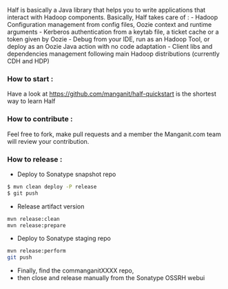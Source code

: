 Half is basically a Java library that helps you to write applications that interact with Hadoop components.
Basically, Half takes care of :
    - Hadoop Configuration management from config files, Oozie context and runtime arguments
    - Kerberos authentication from a keytab file, a ticket cache or a token given by Oozie
    - Debug from your IDE, run as an Hadoop Tool, or deploy as an Oozie Java action with no code adaptation
    - Client libs and dependencies management following main Hadoop distributions (currently CDH and HDP)

### How to start :
Have a look at https://github.com/manganit/half-quickstart is the shortest way to learn Half

### How to contribute :
Feel free to fork, make pull requests and a member the Manganit.com team will review your contribution.

### How to release :

- Deploy to Sonatype snapshot repo
```sh
$ mvn clean deploy -P release
$ git push
```
- Release artifact version
```sh
mvn release:clean
mvn release:prepare
```
- Deploy to Sonatype staging repo
```sh
mvn release:perform
git push
```
- Finally, find the commanganitXXXX repo, 
- then close and release manually from the Sonatype OSSRH webui